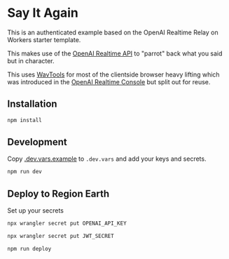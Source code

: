 # Say It Again

This is an authenticated example based on the OpenAI Realtime Relay on Workers starter template.

This makes use of the [OpenAI Realtime API](https://platform.openai.com/docs/api-reference/realtime) to "parrot" back what you said but in character.

This uses [WavTools](https://www.npmjs.com/package/wavtools) for most of the clientside browser heavy lifting which was introduced in the [OpenAI Realtime Console](https://github.com/openai/openai-realtime-console) but split out for reuse.

## Installation

```bash
npm install
```

## Development

Copy [.dev.vars.example](./.dev.vars.example) to `.dev.vars` and add your keys and secrets.

```bash
npm run dev
```

## Deploy to Region Earth

Set up your secrets

```bash
npx wrangler secret put OPENAI_API_KEY
```

```bash
npx wrangler secret put JWT_SECRET
```

```bash
npm run deploy
```